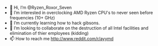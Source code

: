 - 👋 Hi, I’m @Ryzen_Roxor_Seven
- 👀 I’m interested in overclocking AMD Ryzen CPU's to never seen before frequencies (10+ GHz)
- 🌱 I’m currently learning how to hack gibsons.
- 💞️ I’m looking to collaborate on the destruction of all Intel facilities and elimination of thier employees (kidding)
- 📫 How to reach me http://www.reddit.com/r/ayymd

<!---
BGomolka/BGomolka is a ✨ special ✨ repository because its `README.md` (this file) appears on your GitHub profile.
You can click the Preview link to take a look at your changes.
--->
